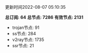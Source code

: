 更新时间2022-08-07 05:10:35

**总订阅: 64**
**总节点: 7286**
**有效节点: 2131**
- trojan节点: 91
- ss节点: 284
- v2ray节点: 1735
- ssr节点: 21

